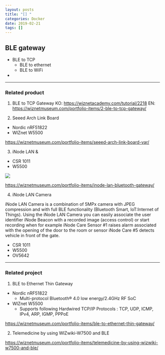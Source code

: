 ```yaml
---
layout: posts
title: "[] "
categories: Docker
date: 2019-02-21
tags: []
---
```


## BLE gateway

- BLE to TCP
  - BLE to ethernet
  - BLE to WiFi
-

---

### Related product

1. BLE to TCP Gateway
   KO: https://wiznetacademy.com/tutorial/2218
   EN: https://wiznetmuseum.com/portfolio-items/2-ble-to-tcp-gateway/

2. Seeed Arch Link Board

- Nordic nRF51822
- WIZnet W5500

https://wiznetmuseum.com/portfolio-items/seeed-arch-link-board-var/

3. iNode LAN &

- CSR 1011
- W5500

<img src="https://wiznetmuseum.com/wp/wp-content/uploads/2019/02/iNode_LAN_71_1200.jpg">

https://wiznetmuseum.com/portfolio-items/inode-lan-bluetooth-gateway/

4. iNode LAN Camera

iNode LAN Camera is a combination of 5MPx camera with JPEG compression and with full BLE functionality (Bluetooth Smart, IoT:Internet of Things). Using the iNode LAN Camera you can easily associate the user identifier iNode Beacon with a recorded image (access control) or start recording when for example iNode Care Sensor #1 raises alarm associated with the opening of the door to the room or sensor iNode Care #5 detects vehicle in front of the gate.

- CSR 1011
- W5500
- OV5642

---

### Related project

1. BLE to Ethernet Thin Gateway

- Nordic nRF51822
  - Multi-protocol Bluetooth® 4.0 low energy/2.4GHz RF SoC
- WIZnet W5500
  - Supports following Hardwired TCP/IP Protocols : TCP, UDP, ICMP, IPv4, ARP, IGMP, PPPoE

https://wiznetmuseum.com/portfolio-items/ble-to-ethernet-thin-gateway/

2. Telemedicine by using WIZwiki-W7500 and BLE

https://wiznetmuseum.com/portfolio-items/telemedicine-by-using-wizwiki-w7500-and-ble/
